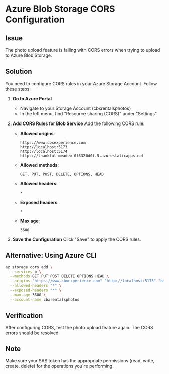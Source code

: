 # Azure Blob Storage CORS Configuration

## Issue
The photo upload feature is failing with CORS errors when trying to upload to Azure Blob Storage.

## Solution
You need to configure CORS rules in your Azure Storage Account. Follow these steps:

1. **Go to Azure Portal**
   - Navigate to your Storage Account (cbxrentalsphotos)
   - In the left menu, find "Resource sharing (CORS)" under "Settings"

2. **Add CORS Rules for Blob Service**
   Add the following CORS rule:

   - **Allowed origins**: 
     ```
     https://www.cbxexperience.com
     http://localhost:5173
     http://localhost:5174
     https://thankful-meadow-0f3320d0f.5.azurestaticapps.net
     ```
   
   - **Allowed methods**: 
     ```
     GET, PUT, POST, DELETE, OPTIONS, HEAD
     ```
   
   - **Allowed headers**: 
     ```
     *
     ```
   
   - **Exposed headers**: 
     ```
     *
     ```
   
   - **Max age**: 
     ```
     3600
     ```

3. **Save the Configuration**
   Click "Save" to apply the CORS rules.

## Alternative: Using Azure CLI

```bash
az storage cors add \
  --services b \
  --methods GET PUT POST DELETE OPTIONS HEAD \
  --origins "https://www.cbxexperience.com" "http://localhost:5173" "http://localhost:5174" "https://thankful-meadow-0f3320d0f.5.azurestaticapps.net" \
  --allowed-headers "*" \
  --exposed-headers "*" \
  --max-age 3600 \
  --account-name cbxrentalsphotos
```

## Verification
After configuring CORS, test the photo upload feature again. The CORS errors should be resolved.

## Note
Make sure your SAS token has the appropriate permissions (read, write, create, delete) for the operations you're performing.